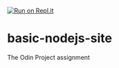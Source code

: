 [![Run on Repl.it](https://repl.it/badge/github/ranoot/basic-nodejs-site)](https://repl.it/github/ranoot/basic-nodejs-site)

# basic-nodejs-site
The Odin Project assignment
